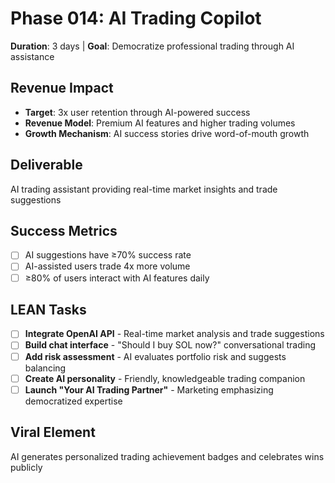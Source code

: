 # Phase 014: AI Trading Copilot
**Duration**: 3 days | **Goal**: Democratize professional trading through AI assistance

## Revenue Impact
- **Target**: 3x user retention through AI-powered success
- **Revenue Model**: Premium AI features and higher trading volumes
- **Growth Mechanism**: AI success stories drive word-of-mouth growth

## Deliverable
AI trading assistant providing real-time market insights and trade suggestions

## Success Metrics
- [ ] AI suggestions have ≥70% success rate
- [ ] AI-assisted users trade 4x more volume
- [ ] ≥80% of users interact with AI features daily

## LEAN Tasks
- [ ] **Integrate OpenAI API** - Real-time market analysis and trade suggestions
- [ ] **Build chat interface** - "Should I buy SOL now?" conversational trading
- [ ] **Add risk assessment** - AI evaluates portfolio risk and suggests balancing
- [ ] **Create AI personality** - Friendly, knowledgeable trading companion
- [ ] **Launch "Your AI Trading Partner"** - Marketing emphasizing democratized expertise

## Viral Element
AI generates personalized trading achievement badges and celebrates wins publicly